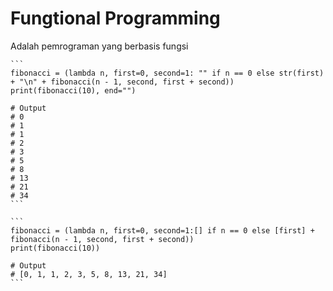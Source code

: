 # Fungtional Programming
Adalah pemrograman yang berbasis fungsi

    ```
    fibonacci = (lambda n, first=0, second=1: "" if n == 0 else str(first) + "\n" + fibonacci(n - 1, second, first + second))
    print(fibonacci(10), end="")

    # Output
    # 0
    # 1
    # 1
    # 2
    # 3
    # 5
    # 8
    # 13
    # 21
    # 34
    ```

    ```
    fibonacci = (lambda n, first=0, second=1:[] if n == 0 else [first] + fibonacci(n - 1, second, first + second))
    print(fibonacci(10))

    # Output
    # [0, 1, 1, 2, 3, 5, 8, 13, 21, 34]
    ```

